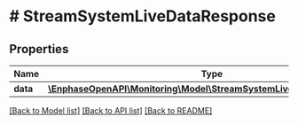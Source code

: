 # # StreamSystemLiveDataResponse

## Properties

Name | Type | Description | Notes
------------ | ------------- | ------------- | -------------
**data** | [**\EnphaseOpenAPI\Monitoring\Model\StreamSystemLiveDataResponseData**](StreamSystemLiveDataResponseData.md) |  | [optional]

[[Back to Model list]](../../README.md#models) [[Back to API list]](../../README.md#endpoints) [[Back to README]](../../README.md)
